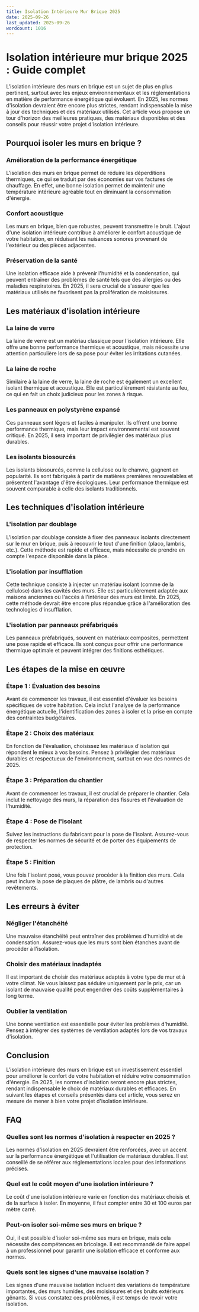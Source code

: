 ```yaml
---
title: Isolation Intérieure Mur Brique 2025
date: 2025-09-26
last_updated: 2025-09-26
wordcount: 1016
---
```


# Isolation intérieure mur brique 2025 : Guide complet

L'isolation intérieure des murs en brique est un sujet de plus en plus pertinent, surtout avec les enjeux environnementaux et les réglementations en matière de performance énergétique qui évoluent. En 2025, les normes d'isolation devraient être encore plus strictes, rendant indispensable la mise à jour des techniques et des matériaux utilisés. Cet article vous propose un tour d'horizon des meilleures pratiques, des matériaux disponibles et des conseils pour réussir votre projet d'isolation intérieure.

## Pourquoi isoler les murs en brique ?

### Amélioration de la performance énergétique

L'isolation des murs en brique permet de réduire les déperditions thermiques, ce qui se traduit par des économies sur vos factures de chauffage. En effet, une bonne isolation permet de maintenir une température intérieure agréable tout en diminuant la consommation d'énergie.

### Confort acoustique

Les murs en brique, bien que robustes, peuvent transmettre le bruit. L'ajout d'une isolation intérieure contribue à améliorer le confort acoustique de votre habitation, en réduisant les nuisances sonores provenant de l'extérieur ou des pièces adjacentes.

### Préservation de la santé

Une isolation efficace aide à prévenir l'humidité et la condensation, qui peuvent entraîner des problèmes de santé tels que des allergies ou des maladies respiratoires. En 2025, il sera crucial de s'assurer que les matériaux utilisés ne favorisent pas la prolifération de moisissures.

## Les matériaux d'isolation intérieure

### La laine de verre

La laine de verre est un matériau classique pour l'isolation intérieure. Elle offre une bonne performance thermique et acoustique, mais nécessite une attention particulière lors de sa pose pour éviter les irritations cutanées.

### La laine de roche

Similaire à la laine de verre, la laine de roche est également un excellent isolant thermique et acoustique. Elle est particulièrement résistante au feu, ce qui en fait un choix judicieux pour les zones à risque.

### Les panneaux en polystyrène expansé

Ces panneaux sont légers et faciles à manipuler. Ils offrent une bonne performance thermique, mais leur impact environnemental est souvent critiqué. En 2025, il sera important de privilégier des matériaux plus durables.

### Les isolants biosourcés

Les isolants biosourcés, comme la cellulose ou le chanvre, gagnent en popularité. Ils sont fabriqués à partir de matières premières renouvelables et présentent l'avantage d'être écologiques. Leur performance thermique est souvent comparable à celle des isolants traditionnels.

## Les techniques d'isolation intérieure

### L'isolation par doublage

L'isolation par doublage consiste à fixer des panneaux isolants directement sur le mur en brique, puis à recouvrir le tout d'une finition (placo, lambris, etc.). Cette méthode est rapide et efficace, mais nécessite de prendre en compte l'espace disponible dans la pièce.

### L'isolation par insufflation

Cette technique consiste à injecter un matériau isolant (comme de la cellulose) dans les cavités des murs. Elle est particulièrement adaptée aux maisons anciennes où l'accès à l'intérieur des murs est limité. En 2025, cette méthode devrait être encore plus répandue grâce à l'amélioration des technologies d'insufflation.

### L'isolation par panneaux préfabriqués

Les panneaux préfabriqués, souvent en matériaux composites, permettent une pose rapide et efficace. Ils sont conçus pour offrir une performance thermique optimale et peuvent intégrer des finitions esthétiques.

## Les étapes de la mise en œuvre

### Étape 1 : Évaluation des besoins

Avant de commencer les travaux, il est essentiel d'évaluer les besoins spécifiques de votre habitation. Cela inclut l'analyse de la performance énergétique actuelle, l'identification des zones à isoler et la prise en compte des contraintes budgétaires.

### Étape 2 : Choix des matériaux

En fonction de l'évaluation, choisissez les matériaux d'isolation qui répondent le mieux à vos besoins. Pensez à privilégier des matériaux durables et respectueux de l'environnement, surtout en vue des normes de 2025.

### Étape 3 : Préparation du chantier

Avant de commencer les travaux, il est crucial de préparer le chantier. Cela inclut le nettoyage des murs, la réparation des fissures et l'évaluation de l'humidité.

### Étape 4 : Pose de l'isolant

Suivez les instructions du fabricant pour la pose de l'isolant. Assurez-vous de respecter les normes de sécurité et de porter des équipements de protection.

### Étape 5 : Finition

Une fois l'isolant posé, vous pouvez procéder à la finition des murs. Cela peut inclure la pose de plaques de plâtre, de lambris ou d'autres revêtements.

## Les erreurs à éviter

### Négliger l'étanchéité

Une mauvaise étanchéité peut entraîner des problèmes d'humidité et de condensation. Assurez-vous que les murs sont bien étanches avant de procéder à l'isolation.

### Choisir des matériaux inadaptés

Il est important de choisir des matériaux adaptés à votre type de mur et à votre climat. Ne vous laissez pas séduire uniquement par le prix, car un isolant de mauvaise qualité peut engendrer des coûts supplémentaires à long terme.

### Oublier la ventilation

Une bonne ventilation est essentielle pour éviter les problèmes d'humidité. Pensez à intégrer des systèmes de ventilation adaptés lors de vos travaux d'isolation.

## Conclusion

L'isolation intérieure des murs en brique est un investissement essentiel pour améliorer le confort de votre habitation et réduire votre consommation d'énergie. En 2025, les normes d'isolation seront encore plus strictes, rendant indispensable le choix de matériaux durables et efficaces. En suivant les étapes et conseils présentés dans cet article, vous serez en mesure de mener à bien votre projet d'isolation intérieure.

## FAQ

### Quelles sont les normes d'isolation à respecter en 2025 ?

Les normes d'isolation en 2025 devraient être renforcées, avec un accent sur la performance énergétique et l'utilisation de matériaux durables. Il est conseillé de se référer aux réglementations locales pour des informations précises.

### Quel est le coût moyen d'une isolation intérieure ?

Le coût d'une isolation intérieure varie en fonction des matériaux choisis et de la surface à isoler. En moyenne, il faut compter entre 30 et 100 euros par mètre carré.

### Peut-on isoler soi-même ses murs en brique ?

Oui, il est possible d'isoler soi-même ses murs en brique, mais cela nécessite des compétences en bricolage. Il est recommandé de faire appel à un professionnel pour garantir une isolation efficace et conforme aux normes.

### Quels sont les signes d'une mauvaise isolation ?

Les signes d'une mauvaise isolation incluent des variations de température importantes, des murs humides, des moisissures et des bruits extérieurs gênants. Si vous constatez ces problèmes, il est temps de revoir votre isolation.
